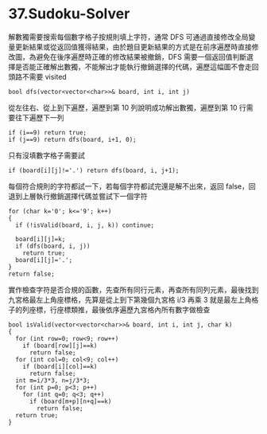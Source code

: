 # 37.Sudoku-Solver

解數獨需要搜索每個數字格子按規則填上字符，通常 DFS 可通過直接修改全局變量更新結果或從返回值獲得結果，由於題目更新結果的方式是在前序遍歷時直接修改圖，為避免在後序遍歷時正確的修改結果被撤銷，DFS 需要一個返回值判斷選擇是否能正確解出數獨，不能解出才能執行撤銷選擇的代碼，遍歷這幅圖不會走回頭路不需要 visited

```
bool dfs(vector<vector<char>>& board, int i, int j)
```

從左往右、從上到下遍歷，遍歷到第 10 列說明成功解出數獨，遍歷到第 10 行需要往下遍歷下一列

```
if (i==9) return true;
if (j==9) return dfs(board, i+1, 0);
```

只有沒填數字格子需要試

```
if (board[i][j]!='.') return dfs(board, i, j+1);
```

每個符合規則的字符都試一下，若每個字符都試完還是解不出來，返回 false，回退到上層執行撤銷選擇代碼並嘗試下一個字符

```
for (char k='0'; k<='9'; k++)
{
  if (!isValid(board, i, j, k)) continue;

  board[i][j]=k;
  if (dfs(board, i, j))
    return true;
  board[i][j]='.';
}
return false;
```

實作檢查字符是否合規的函數，先查所有同行元素，再查所有同列元素，最後找到九宮格最左上角座標格，先算是從上到下第幾個九宮格 i/3 再乘 3 就是最左上角格子的列座標，行座標類推，最後依序遍歷九宮格內所有數字做檢查

```
bool isValid(vector<vector<char>>& board, int i, int j, char k)
{
  for (int row=0; row<9; row++)
    if (board[row][j]==k)
      return false;
  for (int col=0; col<9; col++)
    if (board[i][col]==k)
      return false;
  int m=i/3*3, n=j/3*3;
  for (int p=0; p<3; p++)
    for (int q=0; q<3; q++)
      if (board[m+p][n+q]==k)
        return false;
  return true;
}
```

